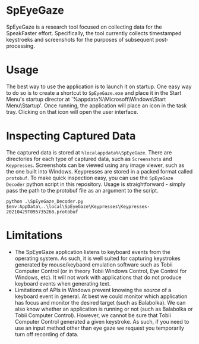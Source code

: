 # SpEyeGaze

SpEyeGaze is a research tool focused on collecting data for the 
SpeakFaster effort. Specifically, the tool currently collects timestamped 
keystroeks and screenshots for the purposes of subsequent post-processing.

# Usage

The best way to use the application is to launch it on startup. One easy way
to do so is to create a shortcut to `SpEyeGaze.exe` and place it in the 
Start Menu's startup director at `%appdata%\Microsoft\Windows\Start Menu\Startup'.
Once running, the application will place an icon in the task tray. Clicking
on that icon will open the user interface.

# Inspecting Captured Data

The captured data is stored at `%localappdata%\SpEyeGaze`. There are directories 
for each type of captured data, such as `Screenshots` and `Keypresses`. Screenshots 
can be viewed using any image viewer, such as the one built into Windows. Keypresses 
are stored in a packed format called `protobuf`. To make quick inspection easy, you can
use the `SpEyeGaze Decoder` python script in this repository. Usage is straightforward - 
simply pass the path to the protobuf file as an argument to the script.

```
python .\SpEyeGaze_Decoder.py $env:AppData\..\local\SpEyeGaze\Keypresses\Keypresses-20210429T095735268.protobuf
```

# Limitations

- The SpEyeGaze application listens to keyboard events from the operating system. As such, 
it is well suited for capturing keystrokes generated by mouse/keybaord emulation software 
such as Tobii Computer Control (or in theory Tobii Windows Control, Eye Control for Windows, 
etc). It will not work with applications that do not produce keyboard events when 
generating text. 
- Limitations of APIs in Windows prevent knowing the *source* of a keyboard event in general. 
At best we could monitor which application has focus and monitor the desired target 
(such as Balabolka). We can also know whether an application is running or not (such as 
Balabolka or Tobii Computer Control). However, we cannot be sure that Tobii Computer Control 
generated a given keystroke. As such, if you need to use an input method other than eye 
gaze we request you temporarily turn off recording of data.